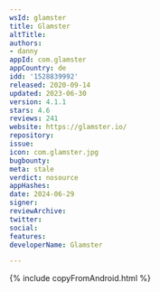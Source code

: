 ```yaml
---
wsId: glamster
title: Glamster
altTitle: 
authors:
- danny
appId: com.glamster
appCountry: de
idd: '1528839992'
released: 2020-09-14
updated: 2023-06-30
version: 4.1.1
stars: 4.6
reviews: 241
website: https://glamster.io/
repository: 
issue: 
icon: com.glamster.jpg
bugbounty: 
meta: stale
verdict: nosource
appHashes: 
date: 2024-06-29
signer: 
reviewArchive: 
twitter: 
social: 
features: 
developerName: Glamster

---
```


{% include copyFromAndroid.html %}

